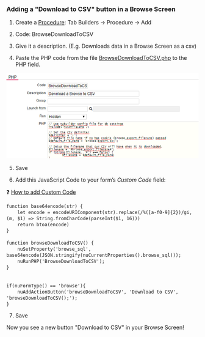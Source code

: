 ### Adding a "Download to CSV" button in a Browse Screen

1. Create a [Procedure](https://wiki.nubuilder.net/nubuilderforte/index.php/Procedures): Tab Builders -> Procedure -> Add

2. Code: BrowseDownloadToCSV

3. Give it a description. (E.g. Downloads data in a Browse Screen as a csv)

4. Paste the PHP code from the file [BrowseDownloadToCSV.php](BrowseDownloadToCSV.php) to the PHP field.

<p align="left">
  <img src="screenshots/BrowseDownloadToCSV.png">
</p>

5. Save

6. Add this JavaScript Code to your form’s *Custom Code* field:

❓ [How to add Custom Code](/codelib/common/form_add_custom_code_javascript.gif)

```
function base64encode(str) {
	let encode = encodeURIComponent(str).replace(/%([a-f0-9]{2})/gi, (m, $1) => String.fromCharCode(parseInt($1, 16)))
	return btoa(encode)
}

function browseDownloadToCSV() {
	nuSetProperty('browse_sql', base64encode(JSON.stringify(nuCurrentProperties().browse_sql)));
	nuRunPHP('BrowseDownloadToCSV');
}


if(nuFormType() == 'browse'){
    nuAddActionButton('browseDownloadToCSV', 'Download to CSV', 'browseDownloadToCSV();');
}
```

7. Save

Now you see a new button "Download to CSV" in your Browse Screen!
